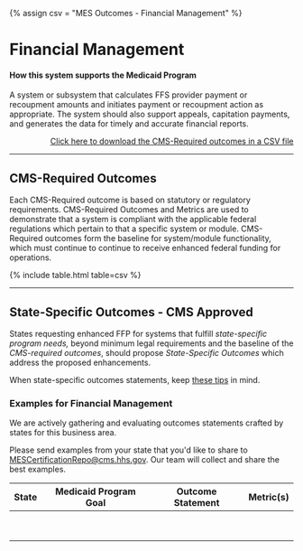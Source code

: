 {% assign csv = "MES Outcomes - Financial Management" %}

# Financial Management

#### How this system supports the Medicaid Program

A system or subsystem that calculates FFS provider payment or recoupment amounts
and initiates payment or recoupment action as appropriate. The system should
also support appeals, capitation payments, and generates the data for timely and
accurate financial reports.

<div align="right">
  <a href="https://github.com/CMSgov/CMCS-DSG-DSS-Certification/raw/main/_data/{{ csv }}.csv" target="_blank">Click here to download the CMS-Required outcomes in a CSV file</a>  
</div>

---

## CMS-Required Outcomes

Each CMS-Required outcome is based on statutory or regulatory requirements.
CMS-Required Outcomes and Metrics are used to demonstrate that a system is
compliant with the applicable federal regulations which pertain to that a
specific system or module. CMS-Required outcomes form the baseline for
system/module functionality, which must continue to continue to receive enhanced
federal funding for operations.

{% include table.html table=csv %}

---

## State-Specific Outcomes - CMS Approved

States requesting enhanced FFP for systems that fulfill _state-specific program
needs,_ beyond minimum legal requirements and the baseline of the _CMS-required
outcomes_, should propose _State-Specific Outcomes_ which address the proposed
enhancements.

When state-specific outcomes statements, keep
[these tips](https://cmsgov.github.io/CMCS-DSG-DSS-Certification/writing-outcome-statements)
in mind.

### Examples for Financial Management

We are actively gathering and evaluating outcomes statements crafted by states
for this business area.

Please send examples from your state that you'd like to share to
<MESCertificationRepo@cms.hhs.gov>. Our team will collect and share the best
examples.

| **State** | Medicaid Program Goal | Outcome Statement | **Metric(s)** |
| --------- | --------------------- | ----------------- | ------------- |
| &nbsp;    | &nbsp;                | &nbsp;            | &nbsp;        |
| &nbsp;    | &nbsp;                | &nbsp;            | &nbsp;        |
